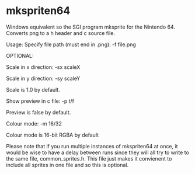 # mkspriten64

Windows equivalent so the SGI program mksprite for the Nintendo 64. Converts png to a h header and c source file.

Usage:
Specify file path (must end in .png): -f file.png

OPTIONAL:

Scale in x direction: -sx scaleX

Scale in y direction: -sy scaleY

Scale is 1.0 by default.


Show preview in c file: -p t/f

Preview is false by default.

Colour mode: -m 16/32

Colour mode is 16-bit RGBA by default


Please note that if you run multiple instances of mkspriten64 at once, it would be wise to have a delay between runs since they will all try to write to the same file, common_sprites.h. This file just makes it convienent to include all sprites in one file and so this is optional.
